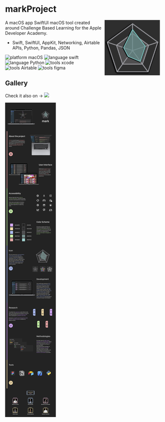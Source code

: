 # markProject
<img align="right" width="180" height="180" src="markAppIcon.png">

A macOS app SwiftUI macOS tool created around Challenge Based Learning for the Apple Developer Academy.
* Swift, SwiftUI, AppKit, Networking, Airtable APIs, Python, Pandas, JSON



<p align="left">
<img src="https://img.shields.io/badge/macOS-000000?style=for-the-badge&logo=ios&logoColor=white" alt= "platform macOS"/> 
<img src="https://img.shields.io/badge/Swift-FA7343?style=for-the-badge&logo=swift&logoColor=white" alt= "language swift"/> 
<img src="https://img.shields.io/badge/Python-3776AB?style=for-the-badge&logo=python&logoColor=white" alt= "language Python"/> 
<img src="https://img.shields.io/badge/XCode-147EFB?style=for-the-badge&logo=xcode&logoColor=white" alt= "tools xcode"/>
<img src="https://img.shields.io/badge/AirTable-18BFFF?style=for-the-badge&logo=airtable&logoColor=white" alt= "tools Airtable"/> 
<img src="https://img.shields.io/badge/Figma-F24E1E?style=for-the-badge&logo=figma&logoColor=white" alt= "tools figma"/> 
</p>

## Gallery

Check it also on -> [<img width="32" src="https://cdn.simpleicons.org/behance/1769FF">](https://www.behance.net/gallery/175057147/mark-Apple-Developer-Academy)

<a href="https://www.behance.net/gallery/175057147/mark-Apple-Developer-Academy"><img src="BehanceFinal.png"> </a>

